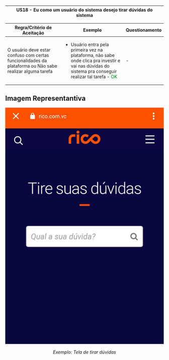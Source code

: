 <table>
    <thead>
        <tr>
            <th colspan="2" rowspan="2"> US18 - Eu como um usuário do sistema desejo tirar dúvidas do sistema</th>
        </tr>        
    </thead>
</table>

<table>
    <thead>
        <tr>
            <th>Regra/Critério de Aceitação</th>
            <th>Exemplo</th>
            <th>Questionamento</th>
        </tr>        
    </thead>
    <tbody>
        <tr>
            <td>O usuário deve estar confuso com certas funcionalidades da plataforma ou Não sabe realizar alguma tarefa</td>
            <td>
                <ul>
                    <li>Usuário entra pela primeira vez na plataforma, não sabe onde clica pra investir e vai nas dúvidas do sistema pra conseguir realizar tal tarefa - <span style="color:green">OK</span></li>
                </ul>
            </td>
            <td> - </td>
        </tr>
    </tbody>
</table>

## **Imagem Representantiva**

![US01](../../../img/duvidas.jpg)
<p align="center"><i>Exemplo: Tela de tirar dúvidas</i></p>